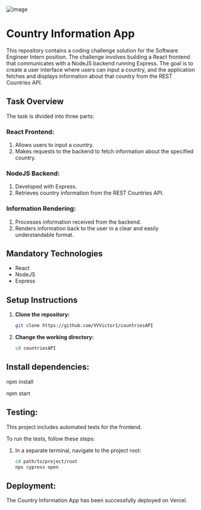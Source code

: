 ![image](https://github.com/VVVictor1/countriesAPI/assets/62815749/996286ca-130a-47ad-a453-a1a65939f191)


# Country Information App

This repository contains a coding challenge solution for the Software Engineer Intern position. The challenge involves building a React frontend that communicates with a NodeJS backend running Express. The goal is to create a user interface where users can input a country, and the application fetches and displays information about that country from the REST Countries API.

## Task Overview

The task is divided into three parts:

### React Frontend:

1. Allows users to input a country.
2. Makes requests to the backend to fetch information about the specified country.

### NodeJS Backend:

1. Developed with Express.
2. Retrieves country information from the REST Countries API.

### Information Rendering:

1. Processes information received from the backend.
2. Renders information back to the user in a clear and easily understandable format.

## Mandatory Technologies

- React
- NodeJS
- Express

## Setup Instructions

1. **Clone the repository:**

   ```bash
   git clone https://github.com/VVVictor1/countriesAPI
2. **Change the working directory:**

   ```bash
   cd countriesAPI
   

## Install dependencies:

npm install

npm start


## Testing:

This project includes automated tests for the frontend.

To run the tests, follow these steps:

1. In a separate terminal, navigate to the project root:

   ```bash
   cd path/to/project/root
   npx cypress open
   
## Deployment:
The Country Information App has been successfully deployed on Vercel.
